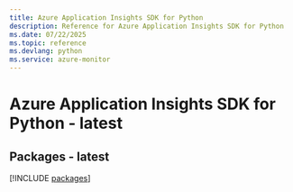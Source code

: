 ```yaml
---
title: Azure Application Insights SDK for Python
description: Reference for Azure Application Insights SDK for Python
ms.date: 07/22/2025
ms.topic: reference
ms.devlang: python
ms.service: azure-monitor
---
```

# Azure Application Insights SDK for Python - latest
## Packages - latest
[!INCLUDE [packages](application-insights-index.md)]